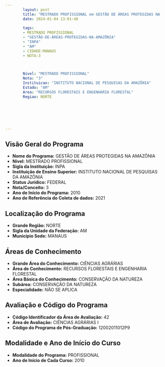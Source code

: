 ```yaml
---
        layout: post
        title: "MESTRADO PROFISSIONAL em GESTÃO DE ÁREAS PROTEGIDAS NA AMAZÔNIA na INPA  "
        date: 2024-01-04 13:01:48
     
        tags:
        - MESTRADO PROFISSIONAL
        - "GESTÃO-DE-ÁREAS-PROTEGIDAS-NA-AMAZÔNIA"
        - "INPA"
        - "AM"
        - CIDADE:MANAUS
        - NOTA:3
        
       

        Nivel: "MESTRADO PROFISSIONAL"
        Nota: "3"
        Instituicao: "INSTITUTO NACIONAL DE PESQUISAS DA AMAZÔNIA"
        Estado: "AM"
        Area: "RECURSOS FLORESTAIS E ENGENHARIA FLORESTAL"
        Regiao: NORTE
        
        
        
        
        
        
---
```

## Visão Geral do Programa
- **Nome do Programa:** GESTÃO DE ÁREAS PROTEGIDAS NA AMAZÔNIA
- **Nível:** MESTRADO PROFISSIONAL
- **Sigla da Instituição:** INPA
- **Instituição de Ensino Superior:** INSTITUTO NACIONAL DE PESQUISAS DA AMAZÔNIA
- **Status Jurídico:** FEDERAL
- **Nota/Conceito:** 3
- **Ano de Início do Programa:** 2010
- **Ano de Referência do Coleta de dados:** 2021

## Localização do Programa
- **Grande Região:** NORTE
- **Sigla da Unidade da Federação:** AM
- **Município Sede:** MANAUS

## Áreas de Conhecimento
- **Grande Área do Conhecimento:** CIÊNCIAS AGRÁRIAS
- **Área de Conhecimento:** RECURSOS FLORESTAIS E ENGENHARIA FLORESTAL
- **Área Básica do Conhecimento:** CONSERVAÇÃO DA NATUREZA
- **Subárea:** CONSERVAÇÃO DA NATUREZA
- **Especialidade:** NÃO SE APLICA

## Avaliação e Código do Programa
- **Código Identificador da Área de Avaliação:** 42
- **Área de Avaliação:** CIÊNCIAS AGRÁRIAS I
- **Código do Programa de Pós-Graduação:** 12002011012P9


## Modalidade e Ano de Início do Curso
- **Modalidade do Programa:** PROFISSIONAL
- **Ano de Início de Cada Curso:** 2010
